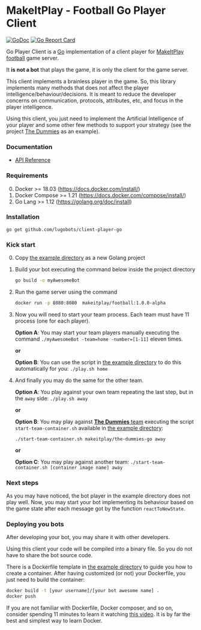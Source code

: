 # MakeItPlay - Football Go Player Client

[![GoDoc](https://godoc.org/github.com/lugobots/client-player-go?status.svg)](https://godoc.org/github.com/lugobots/client-player-go)
[![Go Report Card](https://goreportcard.com/badge/github.com/lugobots/client-player-go)](https://goreportcard.com/report/github.com/lugobots/client-player-go)

Go Player Client is a [Go](http://golang.org/) implementation of a client player for [MakeItPlay football](http://www.makeitplay.ai/football) game server. 

It **is not a bot** that plays the game, it is only the client for the game server. 

This client implements a brainless player in the game. So, this library implements many methods that does not affect the player
intelligence/behaviour/decisions. It is meant to reduce the developer concerns on communication, protocols, attributes, etc, and 
focus in the player intelligence.

Using this client, you just need to implement the Artificial Intelligence of your player and some other few methods to support
your strategy (see the project [The Dummies](https://github.com/lugobots/the-dummies-go) as an example). 
 
### Documentation

* [API Reference](http://godoc.org/github.com/lugobots/client-player-go)

### Requirements

0. Docker >= 18.03 (https://docs.docker.com/install/)
0. Docker Compose >= 1.21 (https://docs.docker.com/compose/install/)
0. Go Lang >= 1.12 (https://golang.org/doc/install)

### Installation

    go get github.com/lugobots/client-player-go

### Kick start

0. Copy [the example directory](./example) as a new Golang project

0. Build your bot executing the command below inside the project directory
    ```bash 
    go build -o myAwesomeBot
    ```
0. Run the game server using the command 
    ```bash
    docker run -p 8080:8080  makeitplay/football:1.0.0-alpha
    ```
0. Now you will need to start your team process. Each team must have 11 process (one for each player).
    
    **Option A**: You may start your team players manually executing the command `./myAwesomeBot -team=home -number=[1-11]`
    eleven times. 
          
    **or**
    
    **Option B**: You can use the script in [the example directory](./example) to do this automatically for you:
    `./play.sh home`
0. And finally you may do the same for the other team. 
    
    **Option A**: You play against your own team repeating the last step, but in the `away` side: `./play.sh away`
    
    **or**
        
    **Option B**: You may play against [**The Dummies** team](https://github.com/lugobots/the-dummies-go) executing the script `start-team-container.sh`
    available in [the example directory](./example):     
    
    `./start-team-container.sh makeitplay/the-dummies-go away`
     
    **or**
    
    **Option C**: You may play against another team:
    `./start-team-container.sh [container image name] away` 

### Next steps

As you may have noticed, the bot player in the example directory does not play well. 
Now, you may start your bot implementing its behaviour based on the game state after each message got by the function 
`reactToNewState`.  

### Deploying you bots

After developing your bot, you may share it with other developers.

Using this client your code will be compiled into a binary file. So you do not have to share the bot source code.

There is a Dockerfile template in [the example directory](./example) to guide you how to create a container. After
having customized (or not) your Dockerfile, you just need to build the container:

```bash
docker build -t [your username]/[your bot awesome name] .
docker push
```

If you are not familiar with Dockerfile, Docker composer, and so on, consider spending 11 minutes to learn it 
watching [this video](https://www.youtube.com/watch?v=YFl2mCHdv24). It is by far the best and simplest way to learn Docker. 
